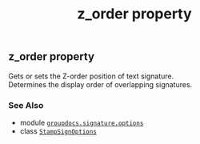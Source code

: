 ﻿---
title: z_order property
second_title: GroupDocs.Signature for Python via .NET API References
description: 
type: docs
url: /python-net/groupdocs.signature.options/stampsignoptions/z_order/
is_root: false
weight: 360
---

## z_order property


Gets or sets the Z-order position of text signature.        
Determines the display order of overlapping signatures.

### See Also
* module [`groupdocs.signature.options`](../../)
* class [`StampSignOptions`](/signature/python-net/groupdocs.signature.options/stampsignoptions)
